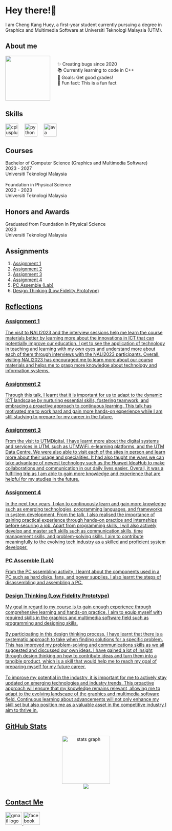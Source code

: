 <h1 align="left">Hey there!👋</h1>

<p align="left">I am Cheng Kang Huey, a first-year student currently pursuing a degree in Graphics and Multimedia Software at Universiti Teknologi Malaysia (UTM).</p>

<h2 align="left">About me</h2>

<img align="left" height="140" src="https://media1.tenor.com/m/iCqG_iT-h48AAAAC/bills-ugh.gif"  />

<p align="left"><br>&nbsp&nbsp&nbsp&nbsp&nbsp✨ Creating bugs since 2020<br>&nbsp&nbsp&nbsp&nbsp&nbsp📚 Currently learning to code in C++ <br>&nbsp&nbsp&nbsp&nbsp&nbsp🎯 Goals: Get good grades!<br>&nbsp&nbsp&nbsp&nbsp&nbsp🎲 Fun fact: This is a fun fact</p>

<br clear="both">

<h2 align="left">Skills</h2>

<div align="left">
  <img src="https://cdn.jsdelivr.net/gh/devicons/devicon/icons/cplusplus/cplusplus-original.svg" height="40" alt="cplusplus logo"  />
  <img width="12" />
  <img src="https://cdn.jsdelivr.net/gh/devicons/devicon/icons/python/python-original.svg" height="40" alt="python logo"  />
  <img width="12" />
  <img src="https://cdn.jsdelivr.net/gh/devicons/devicon/icons/java/java-original.svg" height="40" alt="java logo"  />
</div>

<h2 align="left">Courses</h2>

<p align="left">Bachelor of Computer Science (Graphics and Multimedia Software)<br>2023 - 2027<br>Universiti Teknologi Malaysia<br><br>Foundation in Physical Science<br>2022 - 2023<br>Universiti Teknologi Malaysia</p>

<h2 align="left">Honors and Awards</h2>

<p align="left">Graduated from Foundation in Physical Science<br>2023<br>Universiti Teknologi Malaysia</p>

<h2 align="left">Assignments</h2>

<p align="left">
<ol>
  <li><a href="https://github.com/kanghuey/kanghuey/blob/87ea04e9970f40ccd7abe3df94ba543daf01dd99/ASSIGNMENT%201%20-%20REPORT%20ON%20VISIT%20TO%20NALI%202023.pdf">Assignment 1</a></li>
  <li><a href="https://github.com/kanghuey/kanghuey/blob/87ea04e9970f40ccd7abe3df94ba543daf01dd99/ASSIGNMENT%202%20-%20INDUSTRY%20TALK%201.pdf">Assignment 2</a></li>
  <li><a href="https://youtu.be/3FbHJD4fgBo?si=8ek9JAoC0HG8a5fc" target="_blank">Assignment 3</li>
  <li><a href="https://github.com/kanghuey/kanghuey/blob/33d2f0afde4a9ab8b0d7b4e76221db6a3624c3e4/ASSIGNMENT%204%20-%20INDUSTRY%20TALK%202.pdf">Assignment 4</li>
    <li><a href="https://github.com/kanghuey/kanghuey/blob/e34d55fe2dcd46cd5922c803e57a2f5b0b2a92e2/PC%20ASSEMBLE%20(LAB).jpg">PC Assemble (Lab)</li>
    <li><a href="https://github.com/kanghuey/kanghuey/blob/2c0b513e5924815d2b407d376f602ff73bf56841/DESIGN%20THINKING%20(LOW%20FIDELITY%20PROTOTYPE).pdf">Design Thinking (Low Fidelity Prototype)</li>
</ol>


<h2 align="left">Reflections</h2>

<h3 align="left">Assignment 1</h3>

<p align="left">The visit to NALI2023 and the interview sessions help me learn the course materials better by learning more about the innovations in ICT that can potentially improve our education. I get to see the application of technology in teaching and learning with my own eyes and understand more about each of them through interviews with the NALI2023 participants. Overall, visiting NALI2023 has encouraged me to learn more about our course materials and helps me to grasp more knowledge about technology and information systems.</p>

<h3 align="left">Assignment 2</h3>

<p align="left">Through this talk, I learnt that it is important for us to adapt to the dynamic ICT landscape by nurturing essential skills, fostering teamwork, and embracing a proactive approach to continuous learning. This talk has motivated me to work hard and gain more hands-on experience while I am still studying to prepare for my career in the future.</p>

<h3 align="left">Assignment 3</h3>

<p align="left">From the visit to UTMDigital, I have learnt more about the digital systems and services in UTM, such as UTMWiFi, e-learning platforms, and the UTM Data Centre. We were also able to visit each of the sites in person and learn more about their usage and specialities. It had also taught me ways we can take advantage of newest technology such as the Huawei IdeaHub to make collaborations and communication in our daily lives easier. Overall, it was a fulfilling trip as I am able to gain more knowledge and experience that are helpful for my studies in the future.</p>

<h3 align="left">Assignment 4</h3>

<p align="left">In the next four years, I plan to continuously learn and gain more knowledge such as emerging technologies, programming languages, and frameworks in system development. From the talk, I also realised the importance of gaining practical experience through hands-on practice and internships before securing a job. Apart from programming skills, I will also actively develop and master soft skills such as communication skills, time management skills, and problem-solving skills. I aim to contribute meaningfully to the evolving tech industry as a skilled and proficient system developer.</p>

<h3 align="left">PC Assemble (Lab)</h3>

<p align="left">From the PC sssembling activity, I learnt about the components used in a PC such as hard disks, fans, and power supplies. I also learnt the steps of disassembling and assembling a PC.</p>

<h3 align="left">Design Thinking (Low Fidelity Prototype)</h3>

<p align="left">My goal in regard to my course is to gain enough experience through comprehensive learning and hands-on practice. I aim to equip myself with required skills in the graphics and multimedia software field such as programming and designing skills.<br><br>
By participating in this design thinking process, I have learnt that there is a systematic approach to take when finding solutions for a specific problem. This has improved my problem-solving and communications skills as we all suggested and discussed our own ideas. I have gained a lot of insight through design thinking on how to contribute ideas and turn them into a tangible product, which is a skill that would help me to reach my goal of preparing myself for my future career. <br> <br>
To improve my potential in the industry, it is important for me to actively stay updated on emerging technologies and industry trends. This proactive approach will ensure that my knowledge remains relevant, allowing me to adapt to the evolving landscape of the graphics and multimedia software field. Continuous learning about advancements will not only enhance my skill set but also position me as a valuable asset in the competitive industry I aim to thrive in.</p>

<h2 align="left">GitHub Stats</h2>

<div align="center">
  <img src="https://github-readme-stats.vercel.app/api?username=kanghuey&hide_title=false&hide_rank=false&show_icons=true&include_all_commits=true&count_private=true&disable_animations=false&theme=dracula&locale=en&hide_border=false&order=1" height="150" alt="stats graph"  />
</div>

<div align="center">
  <img src="https://profile-counter.glitch.me/kanghuey/count.svg?"  />
</div>

<h2 align="left">Contact Me</h2>

<div align="left">
  <a href="mailto:chenghuey@graduate.utm.my" target="_blank">
    <img src="https://raw.githubusercontent.com/maurodesouza/profile-readme-generator/master/src/assets/icons/social/gmail/default.svg" width="52" height="40" alt="gmail logo"  />
  </a>
  <a href="https://www.facebook.com/kanghueyy" target="_blank">
    <img src="https://raw.githubusercontent.com/maurodesouza/profile-readme-generator/master/src/assets/icons/social/facebook/default.svg" width="52" height="40" alt="facebook logo"  />
  </a>
</div>
